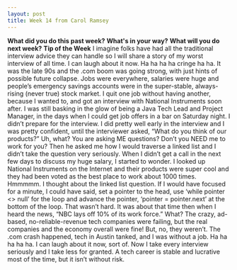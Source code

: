 ```yaml
---
layout: post
title: Week 14 from Carol Ramsey
---
```


**What did you do this past week?**   **What's in your way?**   **What will you do next week?**    **Tip of the Week**  I imagine folks have had all the traditional interview advice they can handle so I will share a story of my worst interview of all time. I can laugh about it now. Ha ha ha ha cringe ha ha.   It was the late 90s and the .com boom was going strong, with just hints of possible future collapse. Jobs were everywhere, salaries were huge and people’s emergency savings accounts were in the super-stable, always-rising (never true) stock market. I quit one job without having another, because I wanted to, and got an interview with National Instruments soon after. I was still basking in the glow of being a Java Tech Lead and Project Manager, in the days when I could get job offers in a bar on Saturday night. I didn’t prepare for the interview.   I did pretty well early in the interview and I was pretty confident, until the interviewer asked, “What do you think of our products?” Uh, what? You are asking ME questions? Don’t you NEED me to work for you? Then he asked me how I would traverse a linked list and I didn’t take the question very seriously.   When I didn’t get a call in the next few days to discuss my huge salary, I started to wonder. I looked up National Instruments on the Internet and their products were super cool and they had been voted as the best place to work about 1000 times. Hmmmmm. I thought about the linked list question. If I would have focused for a minute, I could have said, set a pointer to the head, use ‘while pointer <> null’ for the loop and advance the pointer, ‘pointer = pointer.next’ at the bottom of the loop. That wasn’t hard.   It was about that time then when I heard the news, “NBC lays off 10% of its work force.”   What? The crazy, ad-based, no-reliable-revenue tech companies were failing, but the real companies and the economy overall were fine! But, no, they weren’t. The .com crash happened, tech in Austin tanked, and I was without a job.   Ha ha ha ha ha. I can laugh about it now, sort of. Now I take every interview seriously and I take less for granted. A tech career is stable and lucrative most of the time, but it isn’t without risk. 
